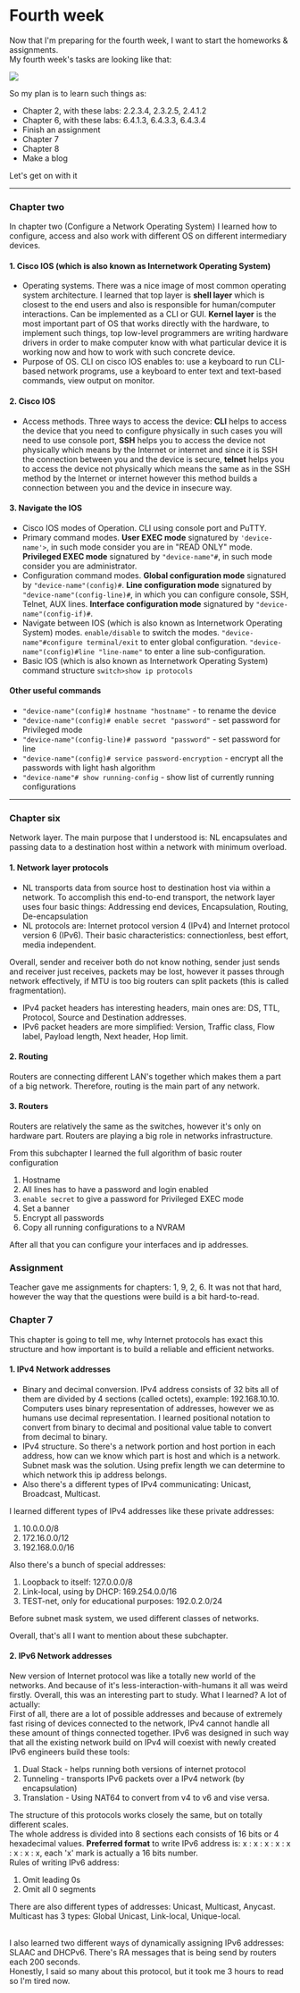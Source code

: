 # Fourth week

Now that I'm preparing for the fourth week, I want to start the homeworks & assignments. <br>
My fourth week's tasks are looking like that:

<img src="../img/week-4-1.png">

So my plan is to learn such things as:

- Chapter 2, with these labs: 2.2.3.4, 2.3.2.5, 2.4.1.2
- Chapter 6, with these labs: 6.4.1.3, 6.4.3.3, 6.4.3.4
- Finish an assignment
- Chapter 7
- Chapter 8
- Make a blog

Let's get on with it

<hr>

### Chapter two
In chapter two (Configure a Network Operating System) I learned how to configure, access and also work with different OS on different intermediary devices.

#### 1. Cisco IOS (which is also known as Internetwork Operating System)

- Operating systems. There was a nice image of most common operating system architecture. I learned that top layer is **shell layer** which is closest to the end users and also is responsible for human/computer interactions. Can be implemented as a CLI or GUI. **Kernel layer** is the most important part of OS that works directly with the hardware, to implement such things, top low-level programmers are writing hardware drivers in order to make computer know with what particular device it is working now and how to work with such concrete device.
- Purpose of OS. CLI on cisco IOS enables to: use a keyboard to run CLI-based network programs, use a keyboard to enter text and text-based commands, view output on monitor.

#### 2. Cisco IOS

- Access methods. Three ways to access the device: **CLI** helps to access the device that you need to configure physically in such cases you will need to use console port, **SSH** helps you to access the device not physically which means by the Internet or internet and since it is SSH  the connection between you and the device is secure, **telnet** helps you to access the device not physically which means the same as in the SSH method by the Internet or internet however this method builds a connection between you and the device in insecure way.

#### 3. Navigate the IOS

- Cisco IOS modes of Operation. CLI using console port and PuTTY.
- Primary command modes. **User EXEC mode** signatured by `'device-name'>`, in such mode consider you are in "READ ONLY" mode. **Privileged EXEC mode** signatured by `"device-name"#`, in such mode consider you are administrator.
- Configuration command modes. **Global configuration mode** signatured by `"device-name"(config)#`. **Line configuration mode** signatured by `"device-name"(config-line)#`, in which you can configure console, SSH, Telnet, AUX lines. **Interface configuration mode** signatured by `"device-name"(config-if)#`.
- Navigate between IOS (which is also known as Internetwork Operating System) modes. `enable/disable` to switch the modes. `"device-name"#configure terminal/exit` to enter global configuration. `"device-name"(config)#line "line-name"` to enter a line sub-configuration.
- Basic IOS (which is also known as Internetwork Operating System) command structure `switch>show ip protocols`

#### Other useful commands

- `"device-name"(config)# hostname "hostname"` - to rename the device
- `"device-name"(config)# enable secret "password"` - set password for Privileged mode
- `"device-name"(config-line)# password "password"` - set password for line
- `"device-name"(config)# service password-encryption` - encrypt all the passwords with light hash algorithm
- `"device-name"# show running-config` - show list of currently running configurations
<hr>

### Chapter six

Network layer. The main purpose that I understood is: NL encapsulates and passing data to a destination host within a network with minimum overload.

#### 1. Network layer protocols
- NL transports data from source host to destination host via within a network. To accomplish this end-to-end transport, the network layer uses four basic things: Addressing end devices, Encapsulation, Routing, De-encapsulation
- NL protocols are: Internet protocol version 4 (IPv4) and Internet protocol version 6 (IPv6). Their basic characteristics: connectionless, best effort, media independent.

Overall, sender and receiver both do not know nothing, sender just sends and receiver just receives, packets may be lost, however it passes through network effectively, if MTU is too big routers can split packets (this is called fragmentation).

- IPv4 packet headers has interesting headers, main ones are: DS, TTL, Protocol, Source and Destination addresses.
- IPv6 packet headers are more simplified: Version, Traffic class, Flow label, Payload length, Next header, Hop limit.

#### 2. Routing
Routers are connecting different LAN's together which makes them a part of a big network. Therefore, routing is the main part of any network.

#### 3. Routers
Routers are relatively the same as the switches, however it's only on hardware part. Routers are playing a big role in networks infrastructure.

From this subchapter I learned the full algorithm of basic router configuration

1. Hostname
1. All lines has to have a password and login enabled
1. `enable secret` to give a password for Privileged EXEC mode
1. Set a banner
1. Encrypt all passwords
1. Copy all running configurations to a NVRAM

After all that you can configure your interfaces and ip addresses.

### Assignment
Teacher gave me assignments for chapters: 1, 9, 2, 6. It was not that hard, however the way that the questions were build is a bit hard-to-read.

### Chapter 7
This chapter is going to tell me, why Internet protocols has exact this structure and how important is to build a reliable and efficient networks.

#### 1. IPv4 Network addresses
- Binary and decimal conversion. IPv4 address consists of 32 bits all of them are divided by 4 sections (called octets), example: 192.168.10.10.
Computers uses binary representation of addresses, however we as humans use decimal representation. I learned positional notation to convert from binary to decimal and positional value table to convert from decimal to binary.
- IPv4 structure. So there's a network portion and host portion in each address, how can we know which part is host and which is a network. Subnet mask was the solution. Using prefix length we can determine to which network this ip address belongs.
- Also there's a different types of IPv4 communicating: Unicast, Broadcast, Multicast.

I learned different types of IPv4 addresses like these private addresses:
1. 10.0.0.0/8
2. 172.16.0.0/12
3. 192.168.0.0/16

Also there's a bunch of special addresses:
1. Loopback to itself: 127.0.0.0/8 
2. Link-local, using by DHCP: 169.254.0.0/16
3. TEST-net, only for educational purposes: 192.0.2.0/24

Before subnet mask system, we used different classes of networks.

Overall, that's all I want to mention about these subchapter.

#### 2. IPv6 Network addresses
New version of Internet protocol was like a totally new world of the networks.
And because of it's less-interaction-with-humans it all was weird firstly.
Overall, this was an interesting part to study. What I learned? A lot of actually:
<br>
First of all, there are a lot of possible addresses and because of extremely fast rising of devices connected to the network, IPv4 cannot handle all these amount of things connected together. IPv6 was designed in such way that all the existing network build on IPv4 will coexist with newly created IPv6 engineers build these tools:
1. Dual Stack - helps running both versions of internet protocol
2. Tunneling - transports IPv6 packets over a IPv4 network (by encapsulation)
3. Translation - Using NAT64 to convert from v4 to v6 and vise versa.

The structure of this protocols works closely the same, but on totally different scales. <br>
The whole address is divided into 8 sections each consists of 16 bits or 4 hexadecimal values. **Preferred format** to write IPv6 address is: x : x : x : x : x : x : x : x, each 'x' mark is actually a 16 bits number.
<br>
Rules of writing IPv6 address:
1. Omit leading 0s
2. Omit all 0 segments

There are also different types of addresses: Unicast, Multicast, Anycast.
Multicast has 3 types: Global Unicast, Link-local, Unique-local.

<br>
I also learned two different ways of dynamically assigning IPv6 addresses: SLAAC and DHCPv6. There's RA messages that is being send by routers each 200 seconds.
<br>
Honestly, I said so many about this protocol, but it took me 3 hours to read so I'm tired now.

